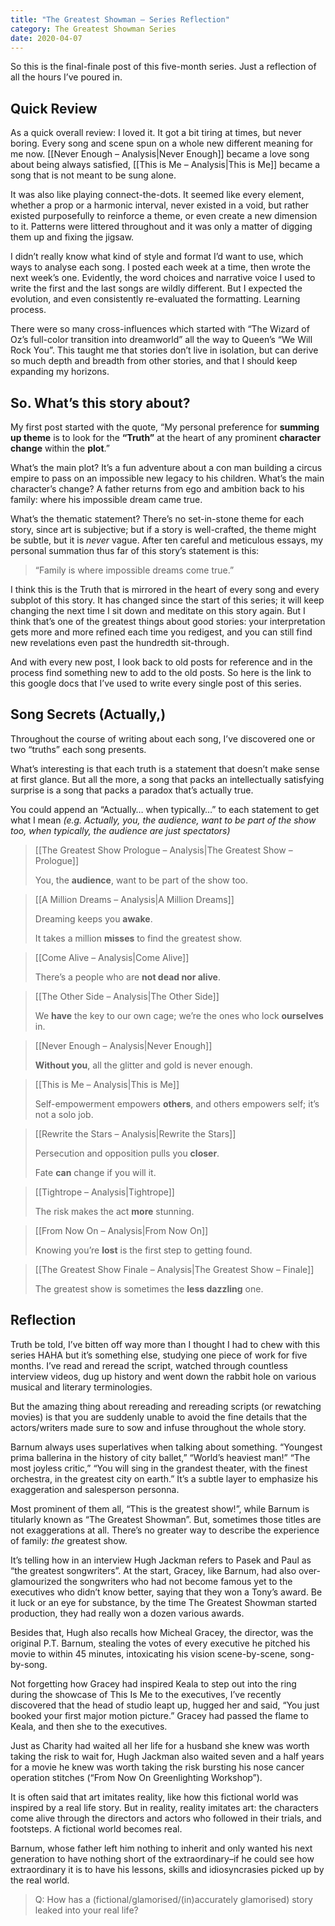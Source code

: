 ```yaml
---
title: "The Greatest Showman – Series Reflection"
category: The Greatest Showman Series
date: 2020-04-07
---
```


So this is the final-finale post of this five-month series. Just a reflection of all the hours I’ve poured in.

<!--more-->

## Quick Review

As a quick overall review: I loved it. It got a bit tiring at times, but never boring. Every song and scene spun on a whole new different meaning for me now. [[Never Enough – Analysis|Never Enough]] became a love song about being always satisfied, [[This is Me – Analysis|This is Me]] became a song that is not meant to be sung alone.

It was also like playing connect-the-dots. It seemed like every element, whether a prop or a harmonic interval, never existed in a void, but rather existed purposefully to reinforce a theme, or even create a new dimension to it. Patterns were littered throughout and it was only a matter of digging them up and fixing the jigsaw.

I didn’t really know what kind of style and format I’d want to use, which ways to analyse each song. I posted each week at a time, then wrote the next week’s one. Evidently, the word choices and narrative voice I used to write the first and the last songs are wildly different. But I expected the evolution, and even consistently re-evaluated the formatting. Learning process.

There were so many cross-influences which started with “The Wizard of Oz’s full-color transition into dreamworld” all the way to Queen’s “We Will Rock You”. This taught me that stories don’t live in isolation, but can derive so much depth and breadth from other stories, and that I should keep expanding my horizons.

## So. What’s this story about?

My first post started with the quote, “My personal preference for **summing up theme** is to look for the **“Truth”** at the heart of any prominent **character change** within the **plot**.”

What’s the main plot? It’s a fun adventure about a con man building a circus empire to pass on an impossible new legacy to his children. What’s the main character’s change? A father returns from ego and ambition back to his family: where his impossible dream came true.

What’s the thematic statement? There’s no set-in-stone theme for each story, since art is subjective; but if a story is well-crafted, the theme might be subtle, but it is _never_ vague. After ten careful and meticulous essays, my personal summation thus far of this story’s statement is this:

> “Family is where impossible dreams come true.”

I think this is the Truth that is mirrored in the heart of every song and every subplot of this story. It has changed since the start of this series; it will keep changing the next time I sit down and meditate on this story again. But I think that’s one of the greatest things about good stories: your interpretation gets more and more refined each time you redigest, and you can still find new revelations even past the hundredth sit-through.

And with every new post, I look back to old posts for reference and in the process find something new to add to the old posts. So here is the link to this google docs that I’ve used to write every single post of this series.


## Song Secrets (Actually,)

Throughout the course of writing about each song, I’ve discovered one or two “truths” each song presents.

What’s interesting is that each truth is a statement that doesn’t make sense at first glance. But all the more, a song that packs an intellectually satisfying surprise is a song that packs a paradox that’s actually true.

You could append an “Actually… when typically…” to each statement to get what I mean *(e.g. Actually, you, the audience, want to be part of the show too, when typically, the audience are just spectators)*

>[[The Greatest Show Prologue – Analysis|The Greatest Show – Prologue]]
>
>You, the **audience**, want to be part of the show too.

> [[A Million Dreams – Analysis|A Million Dreams]]
> 
> Dreaming keeps you **awake**.
> 
> It takes a million **misses** to find the greatest show.

> [[Come Alive – Analysis|Come Alive]]
> 
> There’s a people who are **not dead nor alive**.

> [[The Other Side – Analysis|The Other Side]]
> 
> We **have** the key to our own cage; we’re the ones who lock **ourselves** in.

> [[Never Enough – Analysis|Never Enough]]
> 
> **Without you**, all the glitter and gold is never enough.

> [[This is Me – Analysis|This is Me]]
> 
> Self-empowerment empowers **others**, and others empowers self; it’s not a solo job.

> [[Rewrite the Stars – Analysis|Rewrite the Stars]]
> 
> Persecution and opposition pulls you **closer**.
> 
> Fate **can** change if you will it.

> [[Tightrope – Analysis|Tightrope]]
> 
> The risk makes the act **more** stunning.

> [[From Now On – Analysis|From Now On]]
> 
> Knowing you’re **lost** is the first step to getting found.

> [[The Greatest Show Finale – Analysis|The Greatest Show – Finale]]
> 
> The greatest show is sometimes the **less dazzling** one.


## Reflection

Truth be told, I’ve bitten off way more than I thought I had to chew with this series HAHA but it’s something else, studying one piece of work for five months. I’ve read and reread the script, watched through countless interview videos, dug up history and went down the rabbit hole on various musical and literary terminologies.

But the amazing thing about rereading and rereading scripts (or rewatching movies) is that you are suddenly unable to avoid the fine details that the actors/writers made sure to sow and infuse throughout the whole story.

Barnum always uses superlatives when talking about something. “Youngest prima ballerina in the history of city ballet,” “World’s heaviest man!” “The most joyless critic,” “You will sing in the grandest theater, with the finest orchestra, in the greatest city on earth.” It’s a subtle layer to emphasize his exaggeration and salesperson personna.

Most prominent of them all, “This is the greatest show!”, while Barnum is titularly known as “The Greatest Showman”. But, sometimes those titles are not exaggerations at all. There’s no greater way to describe the experience of family: _the_ greatest show.

It’s telling how in an interview Hugh Jackman refers to Pasek and Paul as “the greatest songwriters”. At the start, Gracey, like Barnum, had also over-glamourized the songwriters who had not become famous yet to the executives who didn’t know better, saying that they won a Tony’s award. Be it luck or an eye for substance, by the time The Greatest Showman started production, they had really won a dozen various awards.

Besides that, Hugh also recalls how Micheal Gracey, the director, was the original P.T. Barnum, stealing the votes of every executive he pitched his movie to within 45 minutes, intoxicating his vision scene-by-scene, song-by-song.

Not forgetting how Gracey had inspired Keala to step out into the ring during the showcase of This Is Me to the executives, I’ve recently discovered that the head of studio leapt up, hugged her and said, “You just booked your first major motion picture.” Gracey had passed the flame to Keala, and then she to the executives.

Just as Charity had waited all her life for a husband she knew was worth taking the risk to wait for, Hugh Jackman also waited seven and a half years for a movie he knew was worth taking the risk bursting his nose cancer operation stitches (“From Now On Greenlighting Workshop”).

It is often said that art imitates reality, like how this fictional world was inspired by a real life story. But in reality, reality imitates art: the characters come alive through the directors and actors who followed in their trials, and footsteps. A fictional world becomes real.

Barnum, whose father left him nothing to inherit and only wanted his next generation to have nothing short of the extraordinary–if he could see how extraordinary it is to have his lessons, skills and idiosyncrasies picked up by the real world.

> Q: How has a (fictional/glamorised/(in)accurately glamorised) story leaked into your real life?